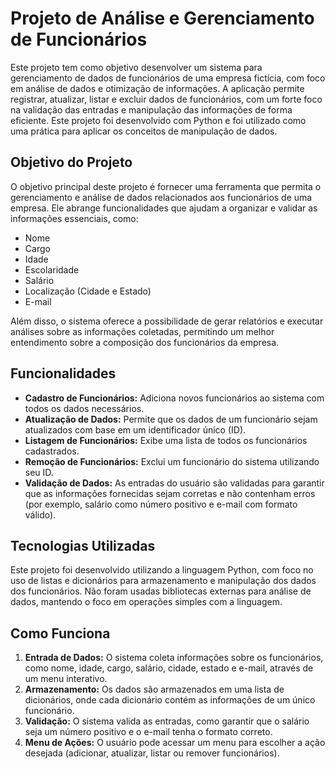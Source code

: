 # Projeto de Análise e Gerenciamento de Funcionários

Este projeto tem como objetivo desenvolver um sistema para gerenciamento de dados de funcionários de uma empresa fictícia, com foco em análise de dados e otimização de informações. A aplicação permite registrar, atualizar, listar e excluir dados de funcionários, com um forte foco na validação das entradas e manipulação das informações de forma eficiente. Este projeto foi desenvolvido com Python e foi utilizado como uma prática para aplicar os conceitos de manipulação de dados.

## Objetivo do Projeto

O objetivo principal deste projeto é fornecer uma ferramenta que permita o gerenciamento e análise de dados relacionados aos funcionários de uma empresa. Ele abrange funcionalidades que ajudam a organizar e validar as informações essenciais, como:

- Nome
- Cargo
- Idade
- Escolaridade
- Salário
- Localização (Cidade e Estado)
- E-mail

Além disso, o sistema oferece a possibilidade de gerar relatórios e executar análises sobre as informações coletadas, permitindo um melhor entendimento sobre a composição dos funcionários da empresa.

## Funcionalidades

- **Cadastro de Funcionários:** Adiciona novos funcionários ao sistema com todos os dados necessários.
- **Atualização de Dados:** Permite que os dados de um funcionário sejam atualizados com base em um identificador único (ID).
- **Listagem de Funcionários:** Exibe uma lista de todos os funcionários cadastrados.
- **Remoção de Funcionários:** Exclui um funcionário do sistema utilizando seu ID.
- **Validação de Dados:** As entradas do usuário são validadas para garantir que as informações fornecidas sejam corretas e não contenham erros (por exemplo, salário como número positivo e e-mail com formato válido).

## Tecnologias Utilizadas

Este projeto foi desenvolvido utilizando a linguagem Python, com foco no uso de listas e dicionários para armazenamento e manipulação dos dados dos funcionários. Não foram usadas bibliotecas externas para análise de dados, mantendo o foco em operações simples com a linguagem.

## Como Funciona

1. **Entrada de Dados:** O sistema coleta informações sobre os funcionários, como nome, idade, cargo, salário, cidade, estado e e-mail, através de um menu interativo.
2. **Armazenamento:** Os dados são armazenados em uma lista de dicionários, onde cada dicionário contém as informações de um único funcionário.
3. **Validação:** O sistema valida as entradas, como garantir que o salário seja um número positivo e o e-mail tenha o formato correto.
4. **Menu de Ações:** O usuário pode acessar um menu para escolher a ação desejada (adicionar, atualizar, listar ou remover funcionários).

